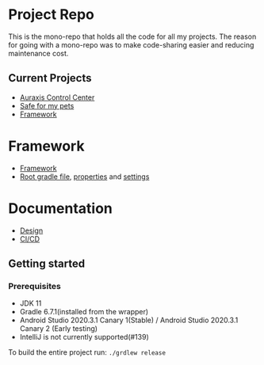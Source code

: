# Project Repo

This is the mono-repo that holds all the code for all my projects. The reason for going with a mono-repo was to make code-sharing easier and reducing maintenance cost.

## Current Projects
 - [Auraxis Control Center](auraxiscontrolcenter/)
 - [Safe for my pets](petproject/)
 - [Framework](framework/)

# Framework
 - [Framework](framework/)
 - [Root gradle file](/build.gradle), [properties](gradle.properties) and [settings](settings.gradle)

# Documentation
 - [Design](/DESIGN.md)
 - [CI/CD](/CONTINUOUS.md)
 
## Getting started
 
### Prerequisites
- JDK 11
- Gradle 6.7.1(installed from the wrapper)
- Android Studio 2020.3.1 Canary 1(Stable) / Android Studio 2020.3.1 Canary 2 (Early testing)
- IntelliJ is not currently supported(#139)

To build the entire project run: `./grdlew release`

